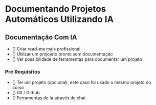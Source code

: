 # Documentando Projetos Automáticos Utilizando IA

## Documentação Com IA

- [] Criar read-me mais profissional
- [] Utilizar um projojeto pronto sem documentação
- [] Ver possibilidade de ferramentas para documentar um projeto


### Pré Requisitos
- [] Ter um projeto (opcional), este caso foi usado o mesmo projeto do curso
- [] Git / Github
- [] Ferramentas de Ia através de chat